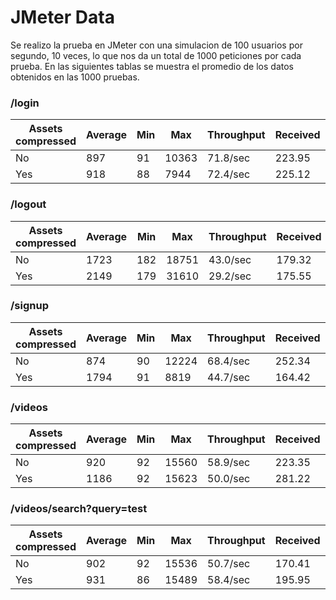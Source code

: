 # JMeter Data

Se realizo la prueba en JMeter con una simulacion de 100 usuarios por segundo, 10 veces, lo que nos da un total de 1000 peticiones por cada prueba. En las siguientes tablas se muestra el promedio de los datos obtenidos en las 1000 pruebas.


### /login

| Assets compressed | Average | Min | Max | Throughput | Received | Sent KB/s | Avg. Bytes |
| ------ | ------ | ------ | ------ | ------ | ------ | ------ | ------ |
| No | 897 | 91 | 10363 | 71.8/sec | 223.95 | 8.63 | 3192.7 | 
| Yes | 918 | 88 | 7944 | 72.4/sec | 225.12 | 8.70 | 3182.7 |

### /logout

| Assets compressed | Average | Min | Max | Throughput | Received | Sent KB/s | Avg. Bytes |
| ------ | ------ | ------ | ------ | ------ | ------ | ------ | ------ |
| No | 1723 | 182 | 18751 | 43.0/sec | 179.32 | 10.41 | 4271.3 | 
| Yes | 2149 | 179 | 31610 | 29.2/sec | 175.55 | 7.08 | 6146.2 |

### /signup

| Assets compressed | Average | Min | Max | Throughput | Received | Sent KB/s | Avg. Bytes |
| ------ | ------ | ------ | ------ | ------ | ------ | ------ | ------ |
| No | 874 | 90 | 12224 | 68.4/sec | 252.34 | 8.29 | 3775.4 | 
| Yes | 1794 | 91 | 8819 | 44.7/sec | 164.42 | 5.41 | 3765.6 |

### /videos

| Assets compressed | Average | Min | Max | Throughput | Received | Sent KB/s | Avg. Bytes |
| ------ | ------ | ------ | ------ | ------ | ------ | ------ | ------ |
| No | 920 | 92 | 15560 | 58.9/sec | 223.35 | 7.13 | 3881.7 | 
| Yes | 1186 | 92 | 15623 | 50.0/sec | 281.22 | 6.06 | 5756 |

### /videos/search?query=test

| Assets compressed | Average | Min | Max | Throughput | Received | Sent KB/s | Avg. Bytes |
| ------ | ------ | ------ | ------ | ------ | ------ | ------ | ------ |
| No | 902 | 92 | 15536 | 50.7/sec | 170.41 | 7.02 | 3444.7 | 
| Yes | 931 | 86 | 15489 | 58.4/sec | 195.95 | 8.10 | 3434.6 |
